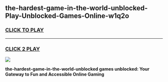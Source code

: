 
## the-hardest-game-in-the-world-unblocked-Play-Unblocked-Games-Online-w1q2o
<h3>
<a href="https://premium76.site?title=the-hardest-game-in-the-world-unblocked&ref=25A">CLICK TO PLAY</a></h3>
<hr>

<h3>
<a href="https://premium76.site?title=the-hardest-game-in-the-world-unblocked&ref=25A">CLICK 2 PLAY</a>
  
</h3>

<a href="https://premium76.site?title=the-hardest-game-in-the-world-unblocked&ref=25A"><img src="https://clearcache.store/games.png"></a>


**the-hardest-game-in-the-world-unblocked games unblocked: Your Gateway to Fun and Accessible Online Gaming**
